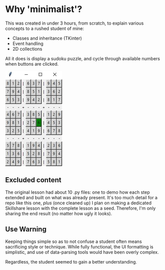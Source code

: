 # Why 'minimalist'?

This was created in under 3 hours, from scratch, to explain various concepts to a rushed student of mine:
 - Classes and inheritance (TKinter)
 - Event handling
 - 2D collections

All it does is display a sudoku puzzle, and cycle through available numbers when buttons are clicked.

![A finished game](result.jpg)

## Excluded content

The original lesson had about 10 .py files: one to demo how each step extended and built on what was already present. It's too much detail for a repo like this one, *plus* (once cleaned up) I plan on making a dedicated Skillshare lesson with the complete lesson as a seed. Therefore, I'm only sharing the end result (no matter how ugly it looks).

## Use Warning

Keeping things simple so as to not confuse a student often means sacrificing style or technique. While fully functional, the UI formatting is simplistic, and use of data-parsing tools would have been overly complex.

Regardless, the student seemed to gain a better understanding.